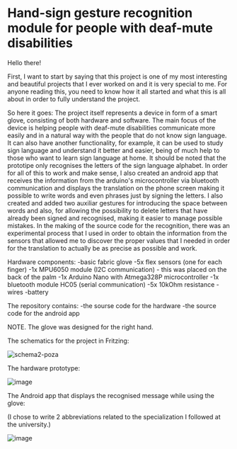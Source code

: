 # Hand-sign gesture recognition module for people with deaf-mute disabilities
Hello there!

First, I want to start by saying that this project is one of my most interesting and beautiful projects that I ever worked on and it is very special to me.
For anyone reading this, you need to know how it all started and what this is all about in order to fully understand the project.

So here it goes:
The project itself represents a device in form of a smart glove, consisting of both hardware and software. The main focus of the device is helping people with deaf-mute disabilities communicate 
more easily and in a natural way with the people that do not know sign language. It can also have another functionality, for example, it can be used to study sign language and understand it better 
and easier, being of much help to those who want to learn sign language at home.
It should be noted that the prototipe only recognises the letters of the sign language alphabet. 
In order for all of this to work and make sense, I also created an android app that receives the information from the arduino's microcontroller via bluetooth communication and displays the translation on the phone screen
making it possible to write words and even phrases just by signing the letters. I also created and added two auxiliar gestures for introducing the space between words and also, for allowing the possibility to delete letters
that have already been signed and recognised, making it easier to manage possible mistakes.
In the making of the source code for the recognition, there was an experimental process that I used in order to obtain the information from the sensors that allowed me to discover the proper values that I needed in order for the 
translation to actually be as precise as possible and work.

Hardware components:
-basic fabric glove
-5x flex sensors (one for each finger)
-1x MPU6050 module (I2C communication) - this was placed on the back of the palm
-1x Arduino Nano with Atmega328P microcontroller
-1x bluetooth module HC05 (serial communication)
-5x 10kOhm resistance 
-wires
-battery

The repository contains:
-the sourse code for the hardware
-the source code for the android app

NOTE. The glove was designed for the right hand.

<p>The schematics for the project in Fritzing:</p>

![schema2-poza](https://github.com/RoxanaManaila/SmartGlove/assets/156087923/75c69f75-49b2-46ec-8c49-83e892cc73f2)

<p>The hardware prototype:</p>

![image](https://github.com/RoxanaManaila/SmartGlove/assets/156087923/4be18ee5-e107-44ab-a77c-f5767698cade)

<p>The Android app that displays the recognised message while using the glove:</p>
<p>(I chose to write 2 abbreviations related to the specialization I followed at the university.)</p>

![image](https://github.com/RoxanaManaila/SmartGlove/assets/156087923/76fca0e2-6ff1-4989-a687-6854ea755e30)


